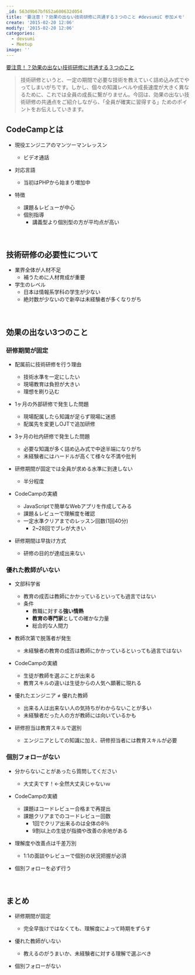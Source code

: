```yaml
---
_id: 563d9b67bf652a600632d054
title: '要注意！？効果の出ない技術研修に共通する３つのこと #devsumiC 参加メモ'
create: '2015-02-20 12:06'
modify: '2015-02-20 12:06'
categories:
  - devsumi
  - Meetup
image: ''
---
```


[要注意！？効果の出ない技術研修に共通する３つのこと](http://event.shoeisha.jp/devsumi/20150219/session/691/)

>技術研修というと、一定の期間で必要な技術を教えていく詰め込み式でやってしまいがちです。しかし、個々の知識レベルや成長速度が大きく異なるために、これでは全員の成長に繋がりません。今回は、効果の出ない技術研修の共通点をご紹介しながら、「全員が確実に習得する」ためのポイントをお伝えしていきます。

<!-- more -->

## CodeCampとは

- 現役エンジニアのマンツーマンレッスン
  - ビデオ通話

- 対応言語
    - 当初はPHPから始まり増加中

- 特徴
    - 課題＆レビューが中心
    - 個別指導
        - 講義型より個別型の方が平均点が高い

　

## 技術研修の必要性について

- 業界全体が人材不足
    - 補うために人材育成が重要
- 学生のレベル
    - 日本は情報系学科の学生が少ない
    - 絶対数が少ないので新卒は未経験者が多くなりがち

　

## 効果の出ない3つのこと

### 研修期間が固定

- 配属前に技術研修を行う理由
    - 技術水準を一定にしたい
    - 現場教育は負担が大きい
    - 理想を刷り込む


- 1ヶ月の外部研修で発生した問題
    - 現場配属したら知識が足らず現場に迷惑
    - 配属先を変更しOJTで追加研修


- 3ヶ月の社内研修で発生した問題
    - 必要な知識が多く詰め込み式で中途半端になりがち
    - 未経験者にはハードルが高くて様々な不満や批判


- 研修期間が固定では全員が求める水準に到達しない
    - 半分程度


- CodeCampの実績
    - JavaScriptで簡単なWebアプリを作成してみる
    - 課題＆レビューで理解度を確認
    - 一定水準クリアまでのレッスン回数(1回40分)
        - 2~28回でブレが大きい


- 研修期間は早抜け方式
    - 研修の目的が達成出来ない

### 優れた教師がいない

- 文部科学省
    - 教育の成否は教師にかかっているといっても過言ではない
    - 条件
        - 教職に対する**強い情熱**
        - **教育の専門家**としての確かな力量
        - 総合的な人間力


- 教師次第で脱落者が発生
    - 未経験者の教育の成否は教師にかかっているといっても過言ではない


- CodeCampの実績
    - 生徒が教師を選ぶことが出来る
    - 教育スキルの違いは生徒からの人気へ顕著に現れる


- 優れたエンジニア ≠ 優れた教師
    - 出来る人は出来ない人の気持ちがわからないことが多い
    - 未経験者だった人の方が教師には向いているかも


- 研修担当は教育スキルで選別
    - エンジニアとしての知識に加え、研修担当者には教育スキルが必要

### 個別フォローがない

- 分からないことがあったら質問してください
    - 大丈夫です！←全然大丈夫じゃないｗ


- CodeCampの実績
    - 課題はコードレビュー合格まで再提出
    - 課題クリアまでのコードレビュー回数
        - 1回でクリア出来るのは全体の8％
        - 9割以上の生徒が指摘や改善の余地がある


- 理解度や改善点は千差万別
    - 1:1の面談やレビューで個別の状況把握が必須


- 個別フォローを必ず行う

　

## まとめ

- 研修期間が固定
    - 完全早抜けではなくても、理解度によって時期をずらす


- 優れた教師がいない
    - 教えるのがうまいか、未経験者に対する理解で選ぶべき


- 個別フォローがない
